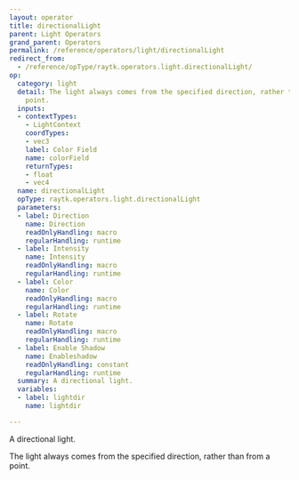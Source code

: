 ```yaml
---
layout: operator
title: directionalLight
parent: Light Operators
grand_parent: Operators
permalink: /reference/operators/light/directionalLight
redirect_from:
  - /reference/opType/raytk.operators.light.directionalLight/
op:
  category: light
  detail: The light always comes from the specified direction, rather than from a
    point.
  inputs:
  - contextTypes:
    - LightContext
    coordTypes:
    - vec3
    label: Color Field
    name: colorField
    returnTypes:
    - float
    - vec4
  name: directionalLight
  opType: raytk.operators.light.directionalLight
  parameters:
  - label: Direction
    name: Direction
    readOnlyHandling: macro
    regularHandling: runtime
  - label: Intensity
    name: Intensity
    readOnlyHandling: macro
    regularHandling: runtime
  - label: Color
    name: Color
    readOnlyHandling: macro
    regularHandling: runtime
  - label: Rotate
    name: Rotate
    readOnlyHandling: macro
    regularHandling: runtime
  - label: Enable Shadow
    name: Enableshadow
    readOnlyHandling: constant
    regularHandling: runtime
  summary: A directional light.
  variables:
  - label: lightdir
    name: lightdir

---
```



A directional light.

The light always comes from the specified direction, rather than from a point.